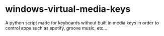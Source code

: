 # windows-virtual-media-keys
A python script made for keyboards without built in media keys in order to control apps such as spotify, groove music, etc...
